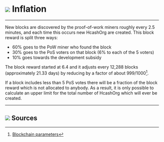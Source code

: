# <img class="hc-icon" src="/img/hc-icons/Rocket.svg" /> Inflation 

---

New blocks are discovered by the proof-of-work miners roughly every 2.5 minutes, and each time this occurs new HcashOrg are created.  This block reward is split three ways:

* 60% goes to the PoW miner who found the block
* 30% goes to the PoS voters on that block (6% to each of the 5 voters)
* 10% goes towards the development subsidy

The block reward started at 6.4 and it adjusts every 12,288 blocks (approximately 21.33 days) by reducing by a factor of about 999/1000[^1].

If a block includes less than 5 PoS votes there will be a fraction of the block reward which is not allocated to anybody. As a result, it is only possible to calculate an upper limit for the total number of HcashOrg which will ever be created.


---

## <img class="hc-icon" src="/img/hc-icons/Sources.svg" /> Sources 

[^1]: [Blockchain parameters](/advanced/blockchain-parameters/#blockchain-parameters_1)
[^2]: GitHub, [HcashOrg/hcd](https://github.com/HcashOrg/)
[^3]: [PoS network parameters](/advanced/blockchain-parameters/#pos-network-parameters)
